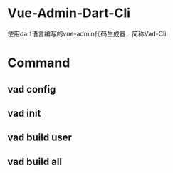 

# Vue-Admin-Dart-Cli
使用dart语言编写的vue-admin代码生成器，简称Vad-Cli

# Command
## vad config
## vad init
## vad build user
## vad build all